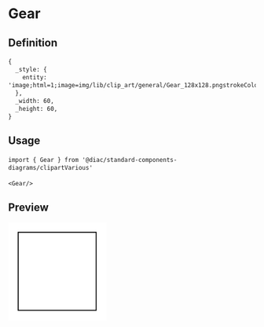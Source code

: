 # Gear

## Definition

```
{
  _style: { 
    entity: 'image;html=1;image=img/lib/clip_art/general/Gear_128x128.pngstrokeColor=none;',
  },
  _width: 60,
  _height: 60,
}
```

## Usage

```
import { Gear } from '@diac/standard-components-diagrams/clipartVarious'

<Gear/>
```

## Preview

<img src="./gear.png" width="200"/>
